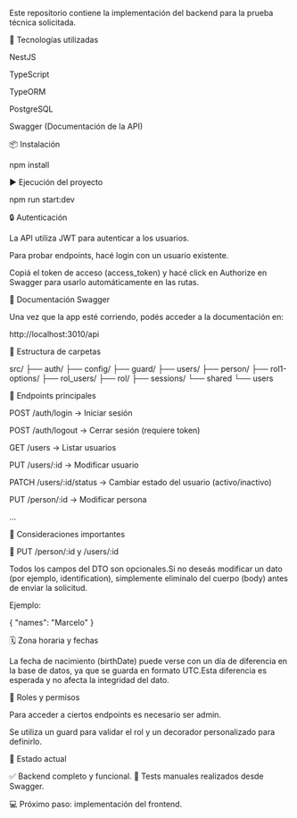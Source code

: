 Este repositorio contiene la implementación del backend para la prueba técnica solicitada.

🚀 Tecnologías utilizadas

NestJS

TypeScript

TypeORM

PostgreSQL

Swagger (Documentación de la API)

📦 Instalación

npm install

▶️ Ejecución del proyecto

npm run start:dev

🔒 Autenticación

La API utiliza JWT para autenticar a los usuarios.

Para probar endpoints, hacé login con un usuario existente.

Copiá el token de acceso (access_token) y hacé click en Authorize en Swagger para usarlo automáticamente en las rutas.

📑 Documentación Swagger

Una vez que la app esté corriendo, podés acceder a la documentación en:

http://localhost:3010/api

📂 Estructura de carpetas

src/
├── auth/
├── config/
├── guard/
├── users/
├── person/
├── rol1-options/
├── rol_users/
├── rol/
├── sessions/
└── shared
└── users

📌 Endpoints principales

POST /auth/login → Iniciar sesión

POST /auth/logout → Cerrar sesión (requiere token)

GET /users → Listar usuarios 

PUT /users/:id → Modificar usuario

PATCH /users/:id/status → Cambiar estado del usuario (activo/inactivo)

PUT /person/:id → Modificar persona

...

📝 Consideraciones importantes

🔁 PUT /person/:id y /users/:id

Todos los campos del DTO son opcionales.Si no deseás modificar un dato (por ejemplo, identification), simplemente eliminalo del cuerpo (body) antes de enviar la solicitud.

Ejemplo:

{
  "names": "Marcelo"
}

🗓️ Zona horaria y fechas

La fecha de nacimiento (birthDate) puede verse con un día de diferencia en la base de datos, ya que se guarda en formato UTC.Esta diferencia es esperada y no afecta la integridad del dato.

🔐 Roles y permisos

Para acceder a ciertos endpoints es necesario ser admin.

Se utiliza un guard para validar el rol y un decorador personalizado para definirlo.

📌 Estado actual

✅ Backend completo y funcional.
🧪 Tests manuales realizados desde Swagger.

💻 Próximo paso: implementación del frontend.